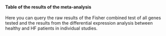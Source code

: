 #### Table of the results of the meta-analysis

Here you can query the raw results of the Fisher combined test of all genes tested and the results from the differential expression analysis between healthy and HF patients in individual studies.









